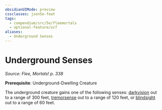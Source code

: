 ```yaml
---
obsidianUIMode: preview
cssclasses: json5e-feat
tags:
  - compendium/src/5e/fleemortals
  - optional-feature/ucf
aliases:
  - Underground Senses
---
```

# Underground Senses
*Source: Flee, Mortals! p. 338*  

**Prerequisite**: Underground-Dwelling Creature

The underground creature gains one of the following senses: [darkvision](2-Mechanics/CLI/rules/senses.md#darkvision) out to a range of 300 feet, [tremorsense](2-Mechanics/CLI/rules/senses.md#tremorsense) out to a range of 120 feet, or [blindsight](2-Mechanics/CLI/rules/senses.md#blindsight) out to a range of 60 feet.